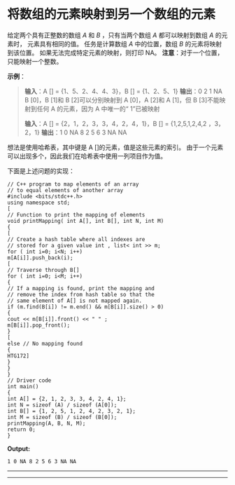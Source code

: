 # 将数组的元素映射到另一个数组的元素

给定两个具有正整数的数组 *A* 和 *B* ，只有当两个数组 *A* 都可以映射到数组 *A* 的元素时， 元素具有相同的值。 任务是计算数组 *A* 中的位置，数组 *B* 的元素将映射到该位置。 如果无法完成特定元素的映射，则打印 NA。
**注意**：对于一个位置，只能映射一个整数。

**示例**：

> **输入**：A [] = {1、5、2、4、4、3}，B [] = {1、2、5、1}
> **输出**：0 2 1 NA
> B [0]，B [1]和 B [2]可以分别映射到 A [0]，A [2]和 A [1]，但 B [3]不能映射到任何 A 的元素，因为 A 中唯一的“ 1”已被映射
> 
> **输入**：A [] = {2，1，2，3，3，4，2，4，1}，B [] = {1,2,5,1,2,4,2 ，3，2，1}
> **输出**：1 0 NA 8 2 5 6 3 NA NA

想法是使用哈希表，其中键是 A []的元素，值是这些元素的索引。 由于一个元素可以出现多个，因此我们在哈希表中使用一列项目作为值。

下面是上述问题的实现：

```
// C++ program to map elements of an array
// to equal elements of another array
#include <bits/stdc++.h>
using namespace std;
[
// Function to print the mapping of elements
void printMapping( int A[], int B[], int N, int M)
{
[
// Create a hash table where all indexes are
// stored for a given value int , list< int >> m;
for ( int i=0; i<N; i++)
m[A[i]].push_back(i);
[
// Traverse through B[]
for ( int i=0; i<M; i++)
{
// If a mapping is found, print the mapping and
// remove the index from hash table so that the
// same element of A[] is not mapped again.
if (m.find(B[i]) != m.end() && m[B[i]].size() > 0)
{
cout << m[B[i]].front() << " " ;
m[B[i]].pop_front();
}
[
else // No mapping found
{
HTG172]
}
}
}
// Driver code
int main()
{
int A[] = {2, 1, 2, 3, 3, 4, 2, 4, 1};
int N = sizeof (A) / sizeof (A[0]);
int B[] = {1, 2, 5, 1, 2, 4, 2, 3, 2, 1};
int M = sizeof (B) / sizeof (B[0]);
printMapping(A, B, N, M);
return 0;
}
```

**Output:**

```
1 0 NA 8 2 5 6 3 NA NA

```



* * *

* * *



